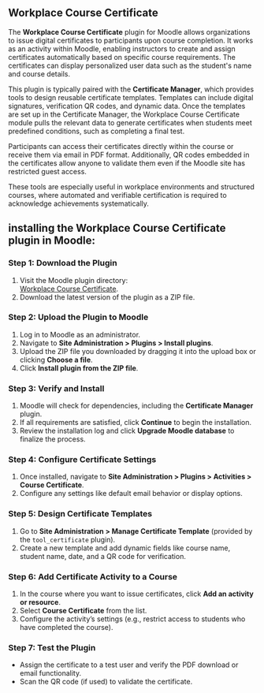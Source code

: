 ## Workplace Course Certificate

The **Workplace Course Certificate** plugin for Moodle allows organizations to issue digital certificates to participants upon course completion. It works as an activity within Moodle, enabling instructors to create and assign certificates automatically based on specific course requirements. The certificates can display personalized user data such as the student's name and course details.

This plugin is typically paired with the **Certificate Manager**, which provides tools to design reusable certificate templates. Templates can include digital signatures, verification QR codes, and dynamic data. Once the templates are set up in the Certificate Manager, the Workplace Course Certificate module pulls the relevant data to generate certificates when students meet predefined conditions, such as completing a final test.

Participants can access their certificates directly within the course or receive them via email in PDF format. Additionally, QR codes embedded in the certificates allow anyone to validate them even if the Moodle site has restricted guest access.

These tools are especially useful in workplace environments and structured courses, where automated and verifiable certification is required to acknowledge achievements systematically.

## installing the **Workplace Course Certificate** plugin in Moodle:

### Step 1: **Download the Plugin**  
1. Visit the Moodle plugin directory:  
   [Workplace Course Certificate](https://moodle.org/plugins/mod_coursecertificate).  
2. Download the latest version of the plugin as a ZIP file.

### Step 2: **Upload the Plugin to Moodle**  
1. Log in to Moodle as an administrator.  
2. Navigate to **Site Administration > Plugins > Install plugins**.  
3. Upload the ZIP file you downloaded by dragging it into the upload box or clicking **Choose a file**.  
4. Click **Install plugin from the ZIP file**.


### Step 3: **Verify and Install**  
1. Moodle will check for dependencies, including the **Certificate Manager** plugin.  
2. If all requirements are satisfied, click **Continue** to begin the installation.  
3. Review the installation log and click **Upgrade Moodle database** to finalize the process.


### Step 4: **Configure Certificate Settings**  
1. Once installed, navigate to **Site Administration > Plugins > Activities > Course Certificate**.  
2. Configure any settings like default email behavior or display options.


### Step 5: **Design Certificate Templates**  
1. Go to **Site Administration > Manage Certificate Template** (provided by the `tool_certificate` plugin).  
2. Create a new template and add dynamic fields like course name, student name, date, and a QR code for verification.


### Step 6: **Add Certificate Activity to a Course**  
1. In the course where you want to issue certificates, click **Add an activity or resource**.  
2. Select **Course Certificate** from the list.  
3. Configure the activity’s settings (e.g., restrict access to students who have completed the course).

### Step 7: **Test the Plugin**  
- Assign the certificate to a test user and verify the PDF download or email functionality.  
- Scan the QR code (if used) to validate the certificate.



